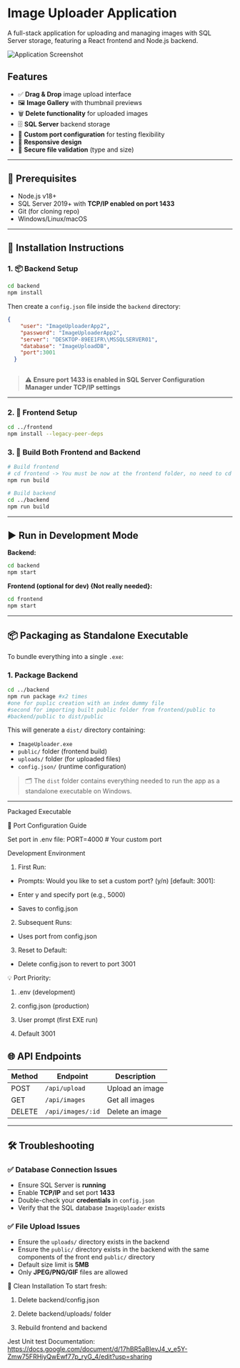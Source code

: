 # Image Uploader Application

A full-stack application for uploading and managing images with SQL Server storage, featuring a React frontend and Node.js backend.

![Application Screenshot](./public/screenshot.png)

## Features

- ✅ **Drag & Drop** image upload interface  
- 🖼️ **Image Gallery** with thumbnail previews  
- 🗑️ **Delete functionality** for uploaded images  
- 🗄️ **SQL Server** backend storage  
- 🔄 **Custom port configuration** for testing flexibility
- 📱 **Responsive design**  
- 🔐 **Secure file validation** (type and size)

---

## 🧰 Prerequisites

- Node.js v18+
- SQL Server 2019+ with **TCP/IP enabled on port 1433**
- Git (for cloning repo)
- Windows/Linux/macOS

---

## 🚀 Installation Instructions

### 1. 📦 Backend Setup

```bash
cd backend
npm install 
```

Then create a `config.json` file inside the `backend` directory:

```json
{
    "user": "ImageUploaderApp2",
    "password": "ImageUploaderApp2",
    "server": "DESKTOP-89EE1FR\\MSSQLSERVER01",
    "database": "ImageUploadDB",
    "port":3001
  }
  
```

> ⚠️ **Ensure port 1433 is enabled in SQL Server Configuration Manager under TCP/IP settings**

---

### 2. 🎨 Frontend Setup

```bash
cd ../frontend
npm install --legacy-peer-deps

```

### 3. 🔨 Build Both Frontend and Backend

```bash
# Build frontend
# cd frontend -> You must be now at the frontend folder, no need to cd
npm run build

# Build backend
cd ../backend
npm run build
```

---

## ▶️ Run in Development Mode

**Backend:**

```bash
cd backend
npm start
```

**Frontend (optional for dev) {Not really needed}:**

```bash
cd frontend
npm start
```

---

## 📦 Packaging as Standalone Executable

To bundle everything into a single `.exe`:

### 1. Package Backend

```bash
cd ../backend
npm run package #x2 times
#one for puplic creation with an index dummy file
#second for importing built public folder from frontend/public to
#backend/public to dist/public
```

This will generate a `dist/` directory containing:
- `ImageUploader.exe`
- `public/` folder (frontend build)
- `uploads/` folder (for uploaded files)
- `config.json/` (runtime configuration)

> 🗂️ The `dist` folder contains everything needed to run the app as a standalone executable on Windows.

---
Packaged Executable

🚪 Port Configuration Guide

Set port in .env file:
PORT=4000  # Your custom port

Development Environment

1. First Run:

- Prompts: Would you like to set a custom port? (y/n) [default: 3001]:

- Enter y and specify port (e.g., 5000)

- Saves to config.json

2. Subsequent Runs:
- Uses port from config.json

3. Reset to Default:
- Delete config.json to revert to port 3001

💡 Port Priority:

1. .env (development)

2. config.json (production)

3. User prompt (first EXE run)

4. Default 3001





## 🌐 API Endpoints

| Method | Endpoint        | Description        |
|--------|------------------|--------------------|
| POST   | `/api/upload`        | Upload an image    |
| GET    | `/api/images`        | Get all images     |
| DELETE | `/api/images/:id`    | Delete an image    |

---

## 🛠️ Troubleshooting

### ✅ Database Connection Issues

- Ensure SQL Server is **running**
- Enable **TCP/IP** and set port **1433**
- Double-check your **credentials** in `config.json`
- Verify that the SQL database `ImageUploader` exists

### ✅ File Upload Issues

- Ensure the `uploads/` directory exists in the backend
- Ensure the `public/` directory exists in the backend with the same components of the front end `public/` directory
- Default size limit is **5MB**
- Only **JPEG/PNG/GIF** files are allowed

🧹 Clean Installation
To start fresh:

1. Delete backend/config.json

2. Delete backend/uploads/ folder

3. Rebuild frontend and backend



Jest Unit test Documentation:
https://docs.google.com/document/d/17hBR5aBIevJ4_v_e5Y-Zmw75FRHiyQwEwf77p_ryG_4/edit?usp=sharing
